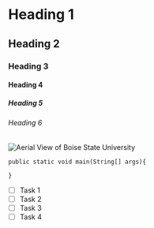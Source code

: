 # Heading 1
## Heading 2
### Heading 3
#### Heading 4
##### Heading 5
###### Heading 6

![Aerial View of Boise State University](https://www.boisestate.edu/wp-content/uploads/2018/06/D_1710_133_001-copy-1200x630.png)

```
public static void main(String[] args){

}
```

- [ ] Task 1
- [ ] Task 2
- [ ] Task 3
- [ ] Task 4
